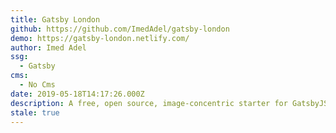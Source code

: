 ```yaml
---
title: Gatsby London
github: https://github.com/ImedAdel/gatsby-london
demo: https://gatsby-london.netlify.com/
author: Imed Adel
ssg:
  - Gatsby
cms:
  - No Cms
date: 2019-05-18T14:17:26.000Z
description: A free, open source, image-concentric starter for GatsbyJS
stale: true
---
```

